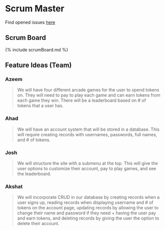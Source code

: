 # Scrum Master

Find opened issues [here](https://github.com/Azeem-Khan1/TripleAJv3/issues)

## Scrum Board

{% include scrumBoard.md %}

## Feature Ideas (Team)

### Azeem

> We will have four different arcade games for the user to spend tokens on. They will need to pay to play each game and can earn tokens from each game they win. There will be a leaderboard based on # of tokens that a user has.

### Ahad

> We will have an account system that will be stored in a database. This will require creating records with usernames, passwords, full names, and # of tokens.

### Josh

> We will structure the site with a submenu at the top. This will give the user options to customize their account, pay to play games, and see the leaderboard.


### Akshat

> We will incorporate CRUD in our database by creating records when a user signs up, reading records when displaying username and # of tokens on the account page, updating records by allowing the user to change their name and password if they need + having the user pay and earn tokens, and deleting records by giving the user the option to delete their account.

